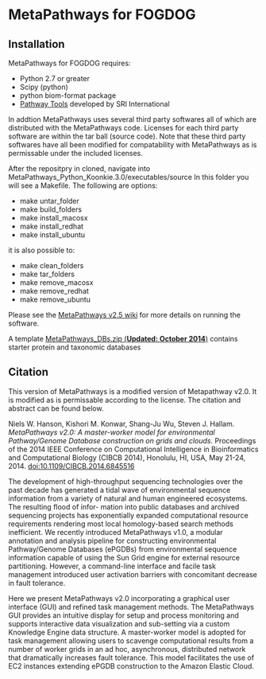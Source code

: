# MetaPathways for FOGDOG

## Installation

MetaPathways for FOGDOG requires: 
* Python 2.7 or greater 
* Scipy (python)
* python biom-format package
* [Pathway Tools](http://bioinformatics.ai.sri.com/ptools/) developed by SRI International

In addtion MetaPathways uses several third party softwares all of which are distributed with the MetaPathways code. Licenses for each third party software are within the tar ball (source code). Note that these third party softwares have all been modified for compatability with MetaPathways as is permissable under the included licenses. 

After the repositpry in cloned, navigate into MetaPathways_Python_Koonkie.3.0/executables/source In this folder you will see a Makefile. The following are options:

* make untar_folder
* make build_folders
* make install_macosx
* make install_redhat
* make install_ubuntu

it is also possible to:
* make clean_folders
* make tar_folders
* make remove_macosx
* make remove_redhat
* make remove_ubuntu

Please see the [MetaPathways v2.5 wiki](https://github.com/hallamlab/metapathways2/wiki) for more details on running the software.

A template [MetaPathways_DBs.zip (**Updated: October 2014**)](https://www.dropbox.com/s/ye3kpve041e0r39/MetaPathways_DBs.zip?dl=0) contains starter protein and taxonomic databases

## Citation

This version of MetaPathways is a modified version of Metapathway v2.0. It is modified as is permissable according to the license. The citation and abstract can be found below.

Niels W. Hanson, Kishori M. Konwar, Shang-Ju Wu, Steven J. Hallam. *MetaPathways v2.0: A master-worker model for environmental Pathway/Genome Database construction on grids and clouds.* Proceedings of the 2014 IEEE Conference on Computational Intelligence in Bioinformatics and Computational Biology (CIBCB 2014), Honolulu, HI, USA, May 21-24, 2014. [doi:10.1109/CIBCB.2014.6845516](http://ieeexplore.ieee.org/xpl/articleDetails.jsp?arnumber=6845516)


The development of high-throughput sequencing technologies over the past decade has generated a tidal wave of environmental sequence information from a variety of natural and human engineered ecosystems. The resulting flood of infor- mation into public databases and archived sequencing projects has exponentially expanded computational resource requirements rendering most local homology-based search methods inefficient. We recently introduced MetaPathways v1.0, a modular annotation and analysis pipeline for constructing environmental Pathway/Genome Databases (ePGDBs) from environmental sequence information capable of using the Sun Grid engine for external resource partitioning. However, a command-line interface and facile task management introduced user activation barriers with concomitant decrease in fault tolerance.

Here we present MetaPathways v2.0 incorporating a graphical user interface (GUI) and refined task management methods. The MetaPathways GUI provides an intuitive display for setup and process monitoring and supports interactive data visualization and sub-setting via a custom Knowledge Engine data structure. A master-worker model is adopted for task management allowing users to scavenge computational results from a number of worker grids in an ad hoc, asynchronous, distributed network that dramatically increases fault tolerance. This model facilitates the use of EC2 instances extending ePGDB construction to the Amazon Elastic Cloud.
